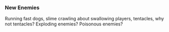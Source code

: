 ### New Enemies
Running fast dogs, slime crawling about swallowing players, tentacles, why not tentacles? Exploding enemies? Poisonous enemies?